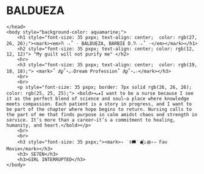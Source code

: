 # BALDUEZA

<html>
    <head>
        <link rel="stylesheet" href="styles.css">
        <meta charset="UTF-8">
        <meta name="viewport" content="width=device-width, initial-scale=1.8">
        
    </head> 
    <body style="background-color: aquamarine;">
        <h1 style="font-size: 35 pxpx; text-align: center;  color: rgb(27, 26, 26);"><mark><em>𐙚 ‧₊˚ ⋅ BALDUEZA, BARBIE D.𐙚 ‧₊˚ ⋅</em></mark></h1>
        <h2 style="font-size: 35 pxpx; text-align: center; color: rgb(12, 12, 12)"> "My guilt will not purify me" </h2>
        <hr>
        <h3 style="font-size: 35 pxpx; text-align: center;  color: rgb(19, 18, 18);"> <mark>˚ 𝜗𝜚˚⋆｡☆Dream Profession˚ 𝜗𝜚˚⋆｡☆</mark></h3>
        <br>
        <br>
        <p style="font-size: 35 pxpx; border: 7px solid rgb(26, 26, 26); color: rgb(25, 25, 25);"> <bold>ᯓ★I want to be a nurse because I see it as the perfect blend of science and soul—a place where knowledge meets compassion. Each patient is a story in progress, and I want to be part of the chapter where hope begins to return. Nursing calls to the part of me that finds purpose in calm amidst chaos and strength in service. It’s more than a career—it’s a commitment to healing, humanity, and heart.</bold></p>
        <br>
        <br>
        <h3 style="font-size: 35 pxpx;"><mark>˖ ࣪ ꉂ🗯˙🫐⃟.꩜‹— Fav Movie</mark></h3> 
        <h3> SE7EN</h3>
        <h3>GIRL INTERRUPTED</h3>
    </body>
</html>
